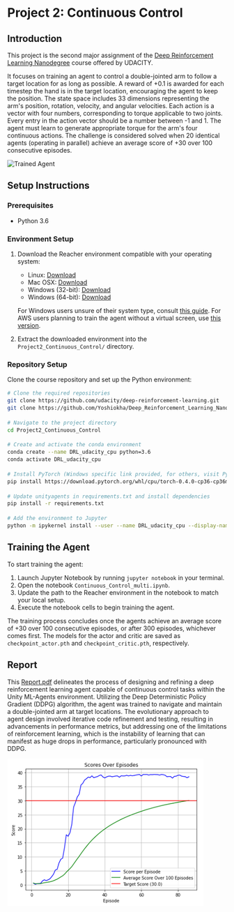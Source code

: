 # Project 2: Continuous Control

## Introduction

This project is the second major assignment of the [Deep Reinforcement Learning Nanodegree](https://www.udacity.com/course/deep-reinforcement-learning-nanodegree--nd893) course offered by UDACITY.

It focuses on training an agent to control a double-jointed arm to follow a target location for as long as possible. A reward of +0.1 is awarded for each timestep the hand is in the target location, encouraging the agent to keep the position. The state space includes 33 dimensions representing the arm's position, rotation, velocity, and angular velocities. Each action is a vector with four numbers, corresponding to torque applicable to two joints. Every entry in the action vector should be a number between -1 and 1. 
The agent must learn to generate appropriate torque for the arm's four continuous actions. 
The challenge is considered solved when 20 identical agents (operating in parallel) achieve an average score of +30 over 100 consecutive episodes.

![Trained Agent](https://video.udacity-data.com/topher/2018/June/5b1ea778_reacher/reacher.gif "Trained Agent")

## Setup Instructions

### Prerequisites

- Python 3.6

### Environment Setup

1. Download the Reacher environment compatible with your operating system:
   - Linux: [Download](https://s3-us-west-1.amazonaws.com/udacity-drlnd/P2/Reacher/Reacher_Linux.zip)
   - Mac OSX: [Download](https://s3-us-west-1.amazonaws.com/udacity-drlnd/P2/Reacher/Reacher.app.zip)
   - Windows (32-bit): [Download](https://s3-us-west-1.amazonaws.com/udacity-drlnd/P2/Reacher/Reacher_Windows_x86.zip)
   - Windows (64-bit): [Download](https://s3-us-west-1.amazonaws.com/udacity-drlnd/P2/Reacher/Reacher_Windows_x86_64.zip)
   
   For Windows users unsure of their system type, consult [this guide](https://support.microsoft.com/en-us/help/827218/how-to-determine-whether-a-computer-is-running-a-32-bit-version-or-64). For AWS users planning to train the agent without a virtual screen, use [this version](https://s3-us-west-1.amazonaws.com/udacity-drlnd/P2/Reacher/Reacher_Linux_NoVis.zip).

2. Extract the downloaded environment into the `Project2_Continuous_Control/` directory.

### Repository Setup

Clone the course repository and set up the Python environment:

```bash
# Clone the required repositories
git clone https://github.com/udacity/deep-reinforcement-learning.git
git clone https://github.com/Yoshiokha/Deep_Reinforcement_Learning_Nanodegree_UDACITY/Project2_Continuous_Control.git

# Navigate to the project directory
cd Project2_Continuous_Control

# Create and activate the conda environment
conda create --name DRL_udacity_cpu python=3.6
conda activate DRL_udacity_cpu

# Install PyTorch (Windows specific link provided, for others, visit PyTorch's previous versions page)
pip install https://download.pytorch.org/whl/cpu/torch-0.4.0-cp36-cp36m-win_amd64.whl

# Update unityagents in requirements.txt and install dependencies
pip install -r requirements.txt

# Add the environment to Jupyter
python -m ipykernel install --user --name DRL_udacity_cpu --display-name "Python 3.6 (DRL_udacity_cpu)"
```

## Training the Agent

To start training the agent:

1. Launch Jupyter Notebook by running `jupyter notebook` in your terminal.
2. Open the notebook `Continuous_Control_multi.ipynb`.
3. Update the path to the Reacher environment in the notebook to match your local setup.
4. Execute the notebook cells to begin training the agent.

The training process concludes once the agents achieve an average score of +30 over 100 consecutive episodes, or after 300 episodes, whichever comes first. The models for the actor and critic are saved as `checkpoint_actor.pth` and `checkpoint_critic.pth`, respectively.

## Report

This [Report.pdf](./Report.pdf) delineates the process of designing and refining a deep reinforcement learning agent capable of continuous control tasks within the Unity ML-Agents environment. Utilizing the Deep Deterministic Policy Gradient (DDPG) algorithm, the agent was trained to navigate and maintain a double-jointed arm at target locations. 
The evolutionary approach to agent design involved iterative code refinement and testing, resulting in advancements in performance metrics, but addressing one of the limitations of reinforcement learning, which is the instability of learning that can manifest as huge drops in performance, particularly pronounced with DDPG.

![DDPG Score](./solved_plot.png)
